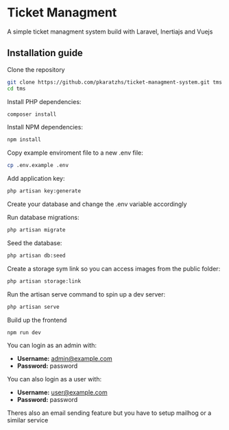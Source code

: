 # Ticket Managment

A simple ticket managment system build with Laravel, Inertiajs and Vuejs


## Installation guide

Clone the repository

```sh
git clone https://github.com/pkaratzhs/ticket-managment-system.git tms
cd tms
```

Install PHP dependencies:

```sh
composer install
```

Install NPM dependencies:

```sh
npm install
```

Copy example enviroment file to a new .env file:

```sh
cp .env.example .env
```

Add application key:

```sh
php artisan key:generate
```

Create your database and change the .env variable accordingly

Run database migrations:

```sh
php artisan migrate
```

Seed the database:

```sh
php artisan db:seed
```

Create a storage sym link so you can access images from the public folder:

```sh
php artisan storage:link
```

Run the artisan serve command to spin up a dev server:

```sh
php artisan serve
```

Build up the frontend

```sh
npm run dev
```

You can login as an admin with:

- **Username:** admin@example.com
- **Password:** password

You can also login as a user with: 
- **Username:** user@example.com
- **Password:** password

Theres also an email sending feature but you have to setup mailhog or a similar service